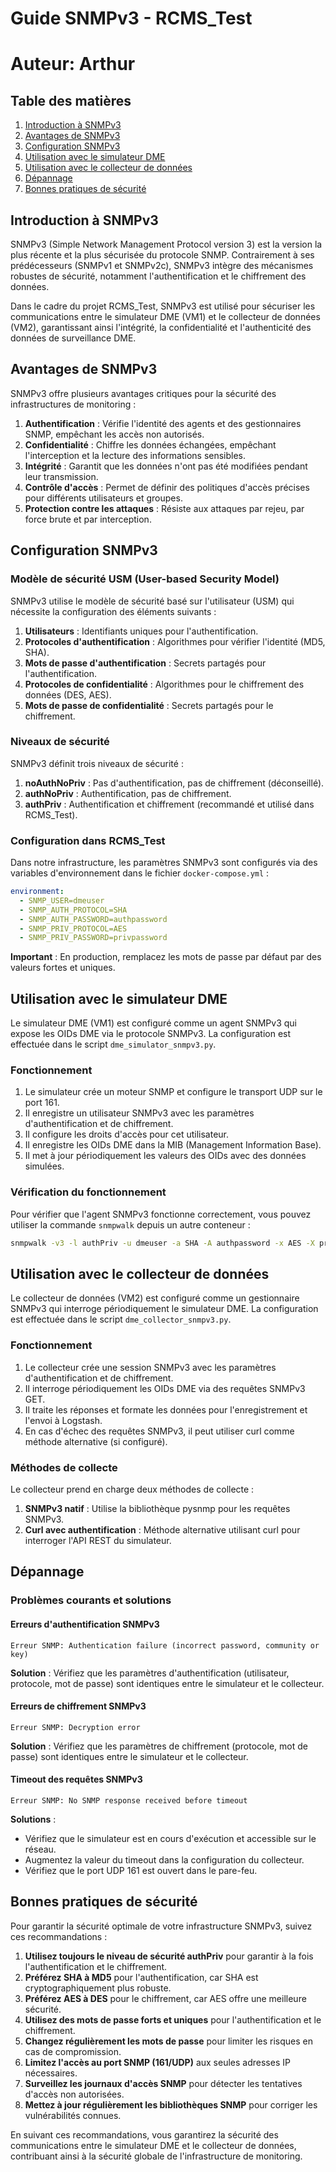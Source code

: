 # Guide SNMPv3 - RCMS_Test
# Auteur: Arthur

## Table des matières
1. [Introduction à SNMPv3](#introduction-à-snmpv3)
2. [Avantages de SNMPv3](#avantages-de-snmpv3)
3. [Configuration SNMPv3](#configuration-snmpv3)
4. [Utilisation avec le simulateur DME](#utilisation-avec-le-simulateur-dme)
5. [Utilisation avec le collecteur de données](#utilisation-avec-le-collecteur-de-données)
6. [Dépannage](#dépannage)
7. [Bonnes pratiques de sécurité](#bonnes-pratiques-de-sécurité)

## Introduction à SNMPv3

SNMPv3 (Simple Network Management Protocol version 3) est la version la plus récente et la plus sécurisée du protocole SNMP. Contrairement à ses prédécesseurs (SNMPv1 et SNMPv2c), SNMPv3 intègre des mécanismes robustes de sécurité, notamment l'authentification et le chiffrement des données.

Dans le cadre du projet RCMS_Test, SNMPv3 est utilisé pour sécuriser les communications entre le simulateur DME (VM1) et le collecteur de données (VM2), garantissant ainsi l'intégrité, la confidentialité et l'authenticité des données de surveillance DME.

## Avantages de SNMPv3

SNMPv3 offre plusieurs avantages critiques pour la sécurité des infrastructures de monitoring :

1. **Authentification** : Vérifie l'identité des agents et des gestionnaires SNMP, empêchant les accès non autorisés.
2. **Confidentialité** : Chiffre les données échangées, empêchant l'interception et la lecture des informations sensibles.
3. **Intégrité** : Garantit que les données n'ont pas été modifiées pendant leur transmission.
4. **Contrôle d'accès** : Permet de définir des politiques d'accès précises pour différents utilisateurs et groupes.
5. **Protection contre les attaques** : Résiste aux attaques par rejeu, par force brute et par interception.

## Configuration SNMPv3

### Modèle de sécurité USM (User-based Security Model)

SNMPv3 utilise le modèle de sécurité basé sur l'utilisateur (USM) qui nécessite la configuration des éléments suivants :

1. **Utilisateurs** : Identifiants uniques pour l'authentification.
2. **Protocoles d'authentification** : Algorithmes pour vérifier l'identité (MD5, SHA).
3. **Mots de passe d'authentification** : Secrets partagés pour l'authentification.
4. **Protocoles de confidentialité** : Algorithmes pour le chiffrement des données (DES, AES).
5. **Mots de passe de confidentialité** : Secrets partagés pour le chiffrement.

### Niveaux de sécurité

SNMPv3 définit trois niveaux de sécurité :

1. **noAuthNoPriv** : Pas d'authentification, pas de chiffrement (déconseillé).
2. **authNoPriv** : Authentification, pas de chiffrement.
3. **authPriv** : Authentification et chiffrement (recommandé et utilisé dans RCMS_Test).

### Configuration dans RCMS_Test

Dans notre infrastructure, les paramètres SNMPv3 sont configurés via des variables d'environnement dans le fichier `docker-compose.yml` :

```yaml
environment:
  - SNMP_USER=dmeuser
  - SNMP_AUTH_PROTOCOL=SHA
  - SNMP_AUTH_PASSWORD=authpassword
  - SNMP_PRIV_PROTOCOL=AES
  - SNMP_PRIV_PASSWORD=privpassword
```

**Important** : En production, remplacez les mots de passe par défaut par des valeurs fortes et uniques.

## Utilisation avec le simulateur DME

Le simulateur DME (VM1) est configuré comme un agent SNMPv3 qui expose les OIDs DME via le protocole SNMPv3. La configuration est effectuée dans le script `dme_simulator_snmpv3.py`.

### Fonctionnement

1. Le simulateur crée un moteur SNMP et configure le transport UDP sur le port 161.
2. Il enregistre un utilisateur SNMPv3 avec les paramètres d'authentification et de chiffrement.
3. Il configure les droits d'accès pour cet utilisateur.
4. Il enregistre les OIDs DME dans la MIB (Management Information Base).
5. Il met à jour périodiquement les valeurs des OIDs avec des données simulées.

### Vérification du fonctionnement

Pour vérifier que l'agent SNMPv3 fonctionne correctement, vous pouvez utiliser la commande `snmpwalk` depuis un autre conteneur :

```bash
snmpwalk -v3 -l authPriv -u dmeuser -a SHA -A authpassword -x AES -X privpassword dme_simulator:161 1.3.6.1.4.1.32275.2.1.2.2
```

## Utilisation avec le collecteur de données

Le collecteur de données (VM2) est configuré comme un gestionnaire SNMPv3 qui interroge périodiquement le simulateur DME. La configuration est effectuée dans le script `dme_collector_snmpv3.py`.

### Fonctionnement

1. Le collecteur crée une session SNMPv3 avec les paramètres d'authentification et de chiffrement.
2. Il interroge périodiquement les OIDs DME via des requêtes SNMPv3 GET.
3. Il traite les réponses et formate les données pour l'enregistrement et l'envoi à Logstash.
4. En cas d'échec des requêtes SNMPv3, il peut utiliser curl comme méthode alternative (si configuré).

### Méthodes de collecte

Le collecteur prend en charge deux méthodes de collecte :

1. **SNMPv3 natif** : Utilise la bibliothèque pysnmp pour les requêtes SNMPv3.
2. **Curl avec authentification** : Méthode alternative utilisant curl pour interroger l'API REST du simulateur.

## Dépannage

### Problèmes courants et solutions

#### Erreurs d'authentification SNMPv3

```
Erreur SNMP: Authentication failure (incorrect password, community or key)
```

**Solution** : Vérifiez que les paramètres d'authentification (utilisateur, protocole, mot de passe) sont identiques entre le simulateur et le collecteur.

#### Erreurs de chiffrement SNMPv3

```
Erreur SNMP: Decryption error
```

**Solution** : Vérifiez que les paramètres de chiffrement (protocole, mot de passe) sont identiques entre le simulateur et le collecteur.

#### Timeout des requêtes SNMPv3

```
Erreur SNMP: No SNMP response received before timeout
```

**Solutions** :
- Vérifiez que le simulateur est en cours d'exécution et accessible sur le réseau.
- Augmentez la valeur du timeout dans la configuration du collecteur.
- Vérifiez que le port UDP 161 est ouvert dans le pare-feu.

## Bonnes pratiques de sécurité

Pour garantir la sécurité optimale de votre infrastructure SNMPv3, suivez ces recommandations :

1. **Utilisez toujours le niveau de sécurité authPriv** pour garantir à la fois l'authentification et le chiffrement.
2. **Préférez SHA à MD5** pour l'authentification, car SHA est cryptographiquement plus robuste.
3. **Préférez AES à DES** pour le chiffrement, car AES offre une meilleure sécurité.
4. **Utilisez des mots de passe forts et uniques** pour l'authentification et le chiffrement.
5. **Changez régulièrement les mots de passe** pour limiter les risques en cas de compromission.
6. **Limitez l'accès au port SNMP (161/UDP)** aux seules adresses IP nécessaires.
7. **Surveillez les journaux d'accès SNMP** pour détecter les tentatives d'accès non autorisées.
8. **Mettez à jour régulièrement les bibliothèques SNMP** pour corriger les vulnérabilités connues.

En suivant ces recommandations, vous garantirez la sécurité des communications entre le simulateur DME et le collecteur de données, contribuant ainsi à la sécurité globale de l'infrastructure de monitoring.
